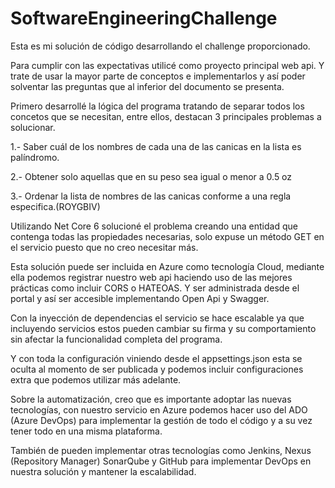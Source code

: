 # SoftwareEngineeringChallenge
Esta es mi solución de código desarrollando el challenge proporcionado.

Para cumplir con las expectativas utilicé como proyecto principal web api. Y trate de usar la mayor parte de conceptos e implementarlos y así poder solventar las preguntas que al inferior del documento se presenta.

Primero desarrollé la lógica del programa tratando de separar todos los concetos que se necesitan, entre ellos, destacan 3 principales problemas a solucionar.

1.- Saber cuál de los nombres de cada una de las canicas en la lista es palíndromo.

2.- Obtener solo aquellas que en su peso sea igual o menor a 0.5 oz

3.- Ordenar la lista de nombres de las canicas conforme a una regla especifica.(ROYGBIV)

Utilizando Net Core 6 solucioné el problema creando una entidad que contenga todas las propiedades necesarias, solo expuse un método GET en el servicio puesto que no creo necesitar más. 

Esta solución puede ser incluida en Azure como tecnología Cloud, mediante ella podemos registrar nuestro web api haciendo uso de las mejores prácticas como incluir CORS o HATEOAS. Y ser administrada desde el portal y así ser accesible implementando Open Api y Swagger.

Con la inyección de dependencias el servicio se hace escalable ya que incluyendo servicios estos pueden cambiar su firma y su comportamiento sin afectar la funcionalidad completa del programa. 

Y con toda la configuración viniendo desde el appsettings.json esta se oculta al momento de ser publicada y podemos incluir configuraciones extra que podemos utilizar más adelante.

Sobre la automatización, creo que es importante adoptar las nuevas tecnologías, con nuestro servicio en Azure podemos hacer uso del ADO (Azure DevOps) para implementar la gestión de todo el código y a su vez tener todo en una misma plataforma. 

También de pueden implementar otras tecnologías como Jenkins, Nexus (Repository Manager) SonarQube y GitHub para implementar DevOps en nuestra solución y mantener la escalabilidad. 

